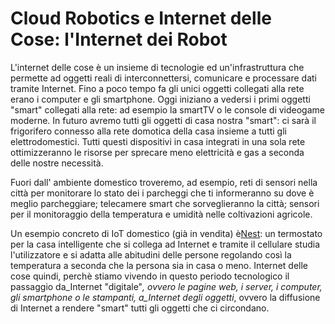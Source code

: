 # Cloud Robotics e Internet delle Cose: l'Internet dei Robot

L'internet delle cose è un insieme di tecnologie ed un'infrastruttura che permette ad oggetti reali di interconnettersi, comunicare e processare dati tramite Internet. Fino a poco tempo fa gli unici oggetti collegati alla rete erano i computer e gli smartphone. Oggi iniziano a vedersi i primi oggetti "smart" collegati alla rete: ad esempio la smartTV o le console di videogame moderne. In futuro avremo tutti gli oggetti di casa nostra "smart": ci sarà il frigorifero connesso alla rete domotica della casa insieme a tutti gli elettrodomestici. Tutti questi dispositivi in casa integrati in una sola rete ottimizzeranno le risorse per sprecare meno elettricità e gas a seconda delle nostre necessità.

Fuori dall' ambiente domestico troveremo, ad esempio, reti di sensori nella città per monitorare lo stato dei i parcheggi che ti informeranno su dove è meglio parcheggiare; telecamere smart che sorveglieranno la città; sensori per il monitoraggio della temperatura e umidità nelle coltivazioni agricole.

Un esempio concreto di IoT domestico \(già in vendita\) è[Nest](https://nest.com/): un termostato per la casa intelligente che si collega ad Internet e tramite il cellulare studia l'utilizzatore e si adatta alle abitudini delle persone regolando così la temperatura a seconda che la persona sia in casa o meno. Internet delle cose quindi, perchè stiamo vivendo in questo periodo tecnologico il passaggio da_Internet "digitale"_, ovvero le pagine web, i server, i computer, gli smartphone o le stampanti, a_Internet degli oggetti_, ovvero la diffusione di Internet a rendere "smart" tutti gli oggetti che ci circondano.

  


